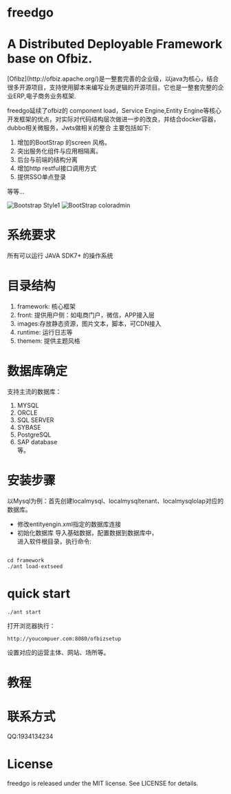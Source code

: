  freedgo
==========

<h1>A Distributed Deployable Framework base on Ofbiz.</h1>

<p>[Ofibz](http://ofbiz.apache.org/)是一整套完善的企业级，以java为核心，结合很多开源项目，支持使用脚本来编写业务逻辑的开源项目。它也是一整套完整的企业ERP,电子商务业务框架.</p>
<p>freedgo延续了ofbiz的 component load，Service Engine,Entity Engine等核心开发框架的优点，对实际对代码结构层次做进一步的改良，并结合docker容器，dubbo相关微服务，Jwts做相关的整合
主要包括如下:</p>
<ol>
<li> 增加的BootStrap 的screen 风格。</li>
<li>突出服务化组件与应用相隔离。</li>
<li>后台与前端的结构分离</li>
<li>增加http restful接口调用方式</li>
<li>提供SSO单点登录</li>
</ol>
等等...

![Bootstrap Style1](http://7xqqm0.com1.z0.glb.clouddn.com/images/themes/bootcss/screenshot.jpg)
![BootStrap coloradmin](http://7xqqm0.com1.z0.glb.clouddn.com/images/themes/coloradmin/screenshot.png) 

<h1>系统要求</h1>

所有可以运行 JAVA SDK7+ 的操作系统

<h1>目录结构</h1>

<ol>
<li>framework: 核心框架</li>
<li>front: 提供用户侧：如电商门户，微信，APP接入层</li>
<li>images:存放静态资源，图片文本，脚本，可CDN接入</li>
<li>runtime: 运行日志等</li>
<li>themem: 提供主题风格</li>
</ol>
<h1>数据库确定</h1>
	支持主流的数据库：
	<ol>
    <li>MYSQL</li>
	<li>ORCLE</li>
	<li>SQL SERVER</li>
	<li>SYBASE</li>
	<li>PostgreSQL</li>
	<li>SAP database</li>
	等。
	</ol>
<h1>安装步骤</h1>

以Mysql为例：首先创建localmysql、localmysqltenant、localmysqlolap对应的数据库。
+ 修改entityengin.xml指定的数据库连接
+ 初始化数据库
	导入基础数据，配置数据到数据库中，	
	进入软件根目录，执行命令:
<pre><code>
cd framework
./ant load-extseed	 
</code></pre>
<h1>quick start</h1>

<pre><code>./ant start</code></pre>
打开浏览器执行：
<pre><code>http://youcompuer.com:8080/ofbizsetup</code></pre>
设置对应的运营主体、网站、场所等。
<h1>教程</h1>
<h1>联系方式</h1>
QQ:1934134234
<h1>License</h1>
freedgo is released under the MIT license. See LICENSE for details.